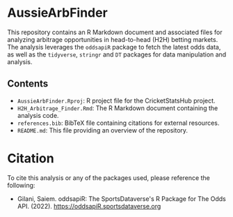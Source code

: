 # AussieArbFinder
This repository contains an R Markdown document and associated files for analyzing arbitrage opportunities in head-to-head (H2H) betting markets. The analysis leverages the `oddsapiR` package to fetch the latest odds data, as well as the `tidyverse`, `stringr` and `DT` packages for data manipulation and analysis.

## Contents
- `AussieArbFinder.Rproj`: R project file for the CricketStatsHub project.
- `H2H_Arbitrage_Finder.Rmd`: The R Markdown document containing the analysis code.
- `references.bib`: BibTeX file containing citations for external resources.
- `README.md`: This file providing an overview of the repository.

# Citation
To cite this analysis or any of the packages used, please reference the following:

- Gilani, Saiem. oddsapiR: The SportsDataverse's R Package for The Odds API. (2022). https://oddsapiR.sportsdataverse.org
